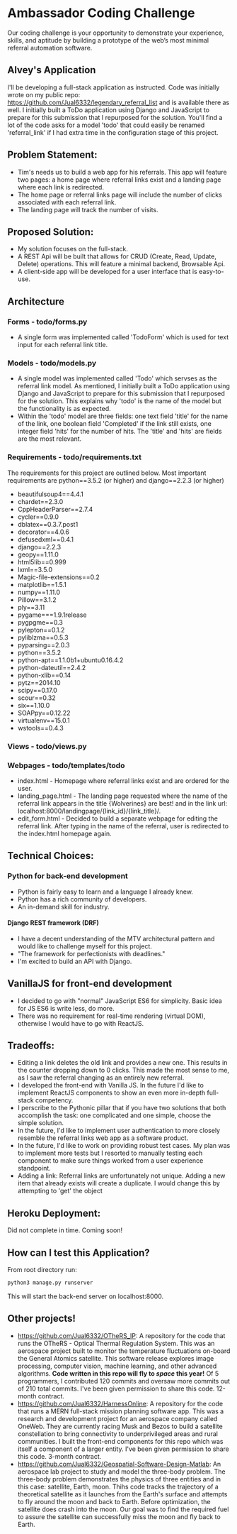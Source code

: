 # Ambassador Coding Challenge

Our coding challenge is your opportunity to demonstrate your experience, skills, and aptitude by building a prototype of the web’s most minimal referral automation software.

## Alvey's Application
I'll be developing a full-stack application as instructed. Code was initially wrote on my public repo: https://github.com/Jual6332/legendary_referral_list and is available there as well. I initially built a ToDo application using Django and JavaScript to prepare for this submission that I repurposed for the solution. You'll find a lot of the code asks for a model 'todo' that could easily be renamed 'referral_link' if I had extra time in the configuration stage of this project. 

## Problem Statement:
- Tim's needs us to build a web app for his referrals. This app will feature two pages: a home page where referral links exist and a landing page where each link is redirected.
- The home page or referral links page will include the number of clicks associated with each referral link.
- The landing page will track the number of visits.

## Proposed Solution:
- My solution focuses on the full-stack.
- A REST Api will be built that allows for CRUD (Create, Read, Update, Delete) operations. This will feature a minimal backend, Browsable Api.
- A client-side app will be developed for a user interface that is easy-to-use. 

## Architecture
### Forms - todo/forms.py
- A single form was implemented called 'TodoForm' which is used for text input for each referral link title. 

### Models - todo/models.py
- A single model was implemented called 'Todo' which servses as the referral link model. As mentioned, I initially built a ToDo application using Django and JavaScript to prepare for this submission that I repurposed for the solution. This explains why 'todo' is the name of the model but the functionality is as expected.
- Within the 'todo' model are three fields: one text field 'title' for the name of the link, one boolean field 'Completed' if the link still exists, one integer field 'hits' for the number of hits. The 'title' and 'hits' are fields are the most relevant.

### Requirements - todo/requirements.txt
The requirements for this project are outlined below. Most important requirements are python==3.5.2 (or higher) and django==2.2.3 (or higher)

- beautifulsoup4==4.4.1
- chardet==2.3.0
- CppHeaderParser==2.7.4
- cycler==0.9.0
- dblatex==0.3.7.post1
- decorator==4.0.6
- defusedxml==0.4.1
- django==2.2.3
- geopy==1.11.0
- html5lib==0.999
- lxml==3.5.0
- Magic-file-extensions==0.2
- matplotlib==1.5.1
- numpy==1.11.0
- Pillow==3.1.2
- ply==3.11
- pygame===1.9.1release
- pygpgme==0.3
- pylepton==0.1.2
- pyliblzma==0.5.3
- pyparsing==2.0.3
- python==3.5.2
- python-apt==1.1.0b1+ubuntu0.16.4.2
- python-dateutil==2.4.2
- python-xlib==0.14
- pytz==2014.10
- scipy==0.17.0
- scour==0.32
- six==1.10.0
- SOAPpy==0.12.22
- virtualenv==15.0.1
- wstools==0.4.3

### Views - todo/views.py

### Webpages - todo/templates/todo
- index.html - Homepage where referral links exist and are ordered for the user.
- landing_page.html - The landing page requested where the name of the referral link appears in the title {Wolverines} are best! and in the link url: localhost:8000/landingpage/{link_id}/{link_title}/.
- edit_form.html - Decided to build a separate webpage for editing the referral link. After typing in the name of the referral, user is redirected to the index.html homepage again.

## Technical Choices: 
### Python for back-end development
- Python is fairly easy to learn and a language I already knew.
- Python has a rich community of developers.
- An in-demand skill for industry.

#### Django REST framework (DRF)
- I have a decent understanding of the MTV architectural pattern and would like to challenge myself for this project.
- "The framework for perfectionists with deadlines."
- I'm excited to build an API with Django.

## VanillaJS for front-end development
- I decided to go with "normal" JavaScript ES6 for simplicity. Basic idea for JS ES6 is write less, do more. 
- There was no requirement for real-time rendering (virtual DOM), otherwise I would have to go with ReactJS.

## Tradeoffs: 
- Editing a link deletes the old link and provides a new one. This results in the counter dropping down to 0 clicks. This made the most sense to me, as I saw the referral changing as an entirely new referral. 
- I developed the front-end with Vanilla JS. In the future I'd like to implement ReactJS components to show an even more in-depth full-stack competency.
- I perscribe to the Pythonic pillar that if you have two solutions that both accomplish the task: one complicated and one simple, choose the simple solution. 
- In the future, I'd like to implement user authentication to more closely resemble the referral links web app as a software product.
- In the future, I'd like to work on providing robust test cases. My plan was to implement more tests but I resorted to manually testing each component to make sure things worked from a user experience standpoint.
- Adding a link: Referral links are unfortunately not unique. Adding a new item that already exists will create a duplicate. I would change this by attempting to 'get' the object

## Heroku Deployment:
Did not complete in time. Coming soon!

## How can I test this Application?
From root directory run:
```python
python3 manage.py runserver
```
This will start the back-end server on localhost:8000.

## Other projects!
- https://github.com/Jual6332/OTheRS_IP: A repository for the code that runs the OTheRS - Optical Thermal Regulation System. This was an aerospace project built to monitor the temperature fluctuations on-board the General Atomics satellite. This software release explores image processing, computer vision, machine learning, and other advanced algorithms. **Code written in this repo will fly to _space_ this year!** Of 5 programmers, I contributed 120 commits and oversaw more commits out of 210 total commits. I've been given permission to share this code. 12-month contract.
- https://github.com/Jual6332/HarnessOnline: A repository for the code that runs a MERN full-stack mission planning software app. This was a research and development project for an aerospace company called OneWeb. They are currently racing Musk and Bezos to build a satellite constellation to bring connectivity to underprivileged areas and rural communities. I built the front-end components for this repo which was itself a component of a larger entity. I've been given permission to share this code. 3-month contract.
- https://github.com/Jual6332/Geospatial-Software-Design-Matlab: An aerospace lab project to study and model the three-body problem. The three-body problem demonstrates the physics of three entities and in this case: satellite, Earth, moon. Thihs code tracks the trajectory of a theoretical satellite as it launches from the Earth's surface and attempts to fly around the moon and back to Earth. Before optimization, the satellite does crash into the moon. Our goal was to find the required fuel to assure the satellite can successfully miss the moon and fly back to Earth.
